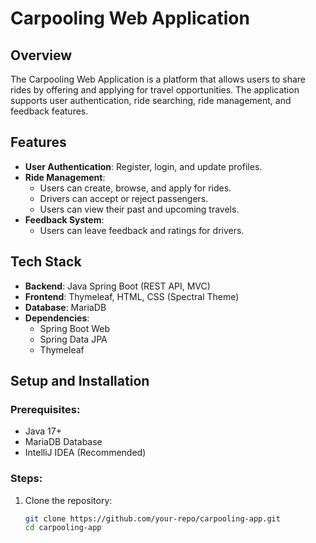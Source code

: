 # Carpooling Web Application

## Overview
The Carpooling Web Application is a platform that allows users to share rides by offering and applying for travel opportunities. The application supports user authentication, ride searching, ride management, and feedback features.

## Features
- **User Authentication**: Register, login, and update profiles.
- **Ride Management**:
  - Users can create, browse, and apply for rides.
  - Drivers can accept or reject passengers.
  - Users can view their past and upcoming travels.
- **Feedback System**:
  - Users can leave feedback and ratings for drivers.


## Tech Stack
- **Backend**: Java Spring Boot (REST API, MVC)
- **Frontend**: Thymeleaf, HTML, CSS (Spectral Theme)
- **Database**: MariaDB
- **Dependencies**:
  - Spring Boot Web
  - Spring Data JPA
  - Thymeleaf

## Setup and Installation
### Prerequisites:
- Java 17+
- MariaDB Database
- IntelliJ IDEA (Recommended)

### Steps:
1. Clone the repository:
   ```sh
   git clone https://github.com/your-repo/carpooling-app.git
   cd carpooling-app

